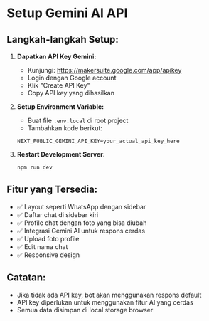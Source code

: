 # Setup Gemini AI API

## Langkah-langkah Setup:

1. **Dapatkan API Key Gemini:**
   - Kunjungi: https://makersuite.google.com/app/apikey
   - Login dengan Google account
   - Klik "Create API Key"
   - Copy API key yang dihasilkan

2. **Setup Environment Variable:**
   - Buat file `.env.local` di root project
   - Tambahkan kode berikut:
   ```
   NEXT_PUBLIC_GEMINI_API_KEY=your_actual_api_key_here
   ```

3. **Restart Development Server:**
   ```bash
   npm run dev
   ```

## Fitur yang Tersedia:

- ✅ Layout seperti WhatsApp dengan sidebar
- ✅ Daftar chat di sidebar kiri
- ✅ Profile chat dengan foto yang bisa diubah
- ✅ Integrasi Gemini AI untuk respons cerdas
- ✅ Upload foto profile
- ✅ Edit nama chat
- ✅ Responsive design

## Catatan:
- Jika tidak ada API key, bot akan menggunakan respons default
- API key diperlukan untuk menggunakan fitur AI yang cerdas
- Semua data disimpan di local storage browser

